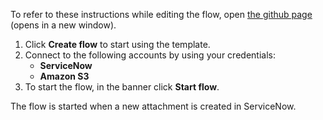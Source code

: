 To refer to these instructions while editing the flow, open [the github page](Creates%20an%20object%20in%20Amazon%20S3%20when%20an%20attachment%20of%20type%20incident%20is%20created%20in%20ServiceNow_instructions.md) (opens in a new window).

1.	Click **Create flow** to start using the template.
2.	Connect to the following accounts by using your credentials:
      - **ServiceNow** 
      - **Amazon S3**
3.	To start the flow, in the banner click **Start flow**.

The flow is started when a new attachment is created in ServiceNow.

